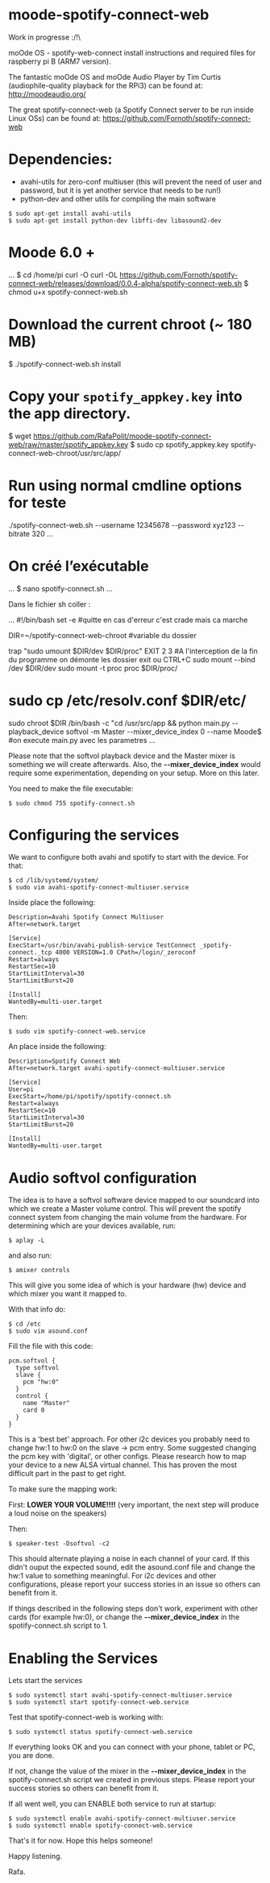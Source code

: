 # moode-spotify-connect-web
Work in progresse :/!\

moOde OS - spotify-web-connect install instructions and required files for raspberry pi B (ARM7 version).

The fantastic moOde OS and moOde Audio Player by Tim Curtis (audiophile-quality playback for the RPi3) can be found at:
http://moodeaudio.org/

The great spotify-connect-web (a Spotify Connect server to be run inside Linux OSs) can be found at:
https://github.com/Fornoth/spotify-connect-web

Dependencies:
=============

- avahi-utils for zero-conf multiuser (this will prevent the need of user and password, but it is yet another service that needs to be run!)
- python-dev and other utils for compiling the main software

```
$ sudo apt-get install avahi-utils
$ sudo apt-get install python-dev libffi-dev libasound2-dev
```

Moode 6.0 +
============================================
...
$ cd /home/pi curl -O curl -OL https://github.com/Fornoth/spotify-connect-web/releases/download/0.0.4-alpha/spotify-connect-web.sh 
$ chmod u+x spotify-connect-web.sh 

# Download the current chroot (~ 180 MB) 
$ ./spotify-connect-web.sh install 

# Copy your `spotify_appkey.key` into the app directory. 
$ wget https://github.com/RafaPolit/moode-spotify-connect-web/raw/master/spotify_appkey.key 
$ sudo cp spotify_appkey.key spotify-connect-web-chroot/usr/src/app/ 

# Run using normal cmdline options for teste
./spotify-connect-web.sh --username 12345678 --password xyz123 --bitrate 320
...


On créé l’exécutable
========================
...
$ nano spotify-connect.sh
...

Dans le fichier sh coller :

...
#!/bin/bash
set -e  #quitte en cas d'erreur c'est crade mais ca marche

DIR=~/spotify-connect-web-chroot #variable du dossier

trap "sudo umount $DIR/dev $DIR/proc" EXIT 2 3 #A l'interception de la fin du programme on démonte les dossier exit ou CTRL+C
sudo mount --bind /dev $DIR/dev
sudo mount -t proc proc $DIR/proc/
# sudo cp /etc/resolv.conf $DIR/etc/
sudo chroot $DIR /bin/bash -c "cd /usr/src/app && python main.py --playback_device softvol -m Master --mixer_device_index 0 --name Moode$ #on execute main.py avec les parametres
...



Please note that the softvol playback device and the Master mixer is something we will create afterwards.  Also, the **--mixer_device_index** would require some experimentation, depending on your setup.  More on this later.

You need to make the file executable:

```
$ sudo chmod 755 spotify-connect.sh
```

Configuring the services
========================

We want to configure both avahi and spotify to start with the device.  For that:

```
$ cd /lib/systemd/system/
$ sudo vim avahi-spotify-connect-multiuser.service
```

Inside place the following:
```
Description=Avahi Spotify Connect Multiuser
After=network.target

[Service]
ExecStart=/usr/bin/avahi-publish-service TestConnect _spotify-connect._tcp 4000 VERSION=1.0 CPath=/login/_zeroconf
Restart=always
RestartSec=10
StartLimitInterval=30
StartLimitBurst=20

[Install]
WantedBy=multi-user.target
```

Then:
```
$ sudo vim spotify-connect-web.service
```

An place inside the following:
```
Description=Spotify Connect Web
After=network.target avahi-spotify-connect-multiuser.service

[Service]
User=pi
ExecStart=/home/pi/spotify/spotify-connect.sh
Restart=always
RestartSec=10
StartLimitInterval=30
StartLimitBurst=20

[Install]
WantedBy=multi-user.target
```

Audio softvol configuration
===========================

The idea is to have a softvol software device mapped to our soundcard into which we create a Master volume control.  This will prevent the spotify connect system from changing the main volume from the hardware.  For determining which are your devices available, run:

```
$ aplay -L
```

and also run:
```
$ amixer controls
```

This will give you some idea of which is your hardware (hw) device and which mixer you want it mapped to.

With that info do:
```
$ cd /etc
$ sudo vim asound.conf
```

Fill the file with this code:
```
pcm.softvol {
  type softvol
  slave {
    pcm "hw:0"
  }
  control {
    name "Master"
    card 0
  }
}
```

This is a 'best bet' approach.  For other i2c devices you probably need to change hw:1 to hw:0 on the slave -> pcm entry.  Some suggested changing the pcm key with 'digital', or other configs.  Please research how to map your device to a new ALSA virtual channel.  This has proven the most difficult part in the past to get right.

To make sure the mapping work:

First: **LOWER YOUR VOLUME!!!!** (very important, the next step will produce a loud noise on the speakers)

Then:
```
$ speaker-test -Dsoftvol -c2
```

This should alternate playing a noise in each channel of your card.  If this didn't ouput the expected sound, edit the asound.conf file and change the hw:1 value to something meaningful.  For i2c devices and other configurations, please report your success stories in an issue so others can benefit from it.

If things described in the following steps don't work, experiment with other cards (for example hw:0), or change the **--mixer_device_index** in the spotify-connect.sh script to 1.

Enabling the Services
=====================

Lets start the services

```
$ sudo systemctl start avahi-spotify-connect-multiuser.service
$ sudo systemctl start spotify-connect-web.service
```

Test that spotify-connect-web is working with:

```
$ sudo systemctl status spotify-connect-web.service
```

If everything looks OK and you can connect with your phone, tablet or PC, you are done.

If not, change the value of the mixer in the **--mixer_device_index** in the spotify-connect.sh script we created in previous steps.  Please report your success stories so others can benefit from it.


If all went well, you can ENABLE both service to run at startup:

```
$ sudo systemctl enable avahi-spotify-connect-multiuser.service
$ sudo systemctl enable spotify-connect-web.service
```


That's it for now.  Hope this helps someone!

Happy listening.

Rafa.
